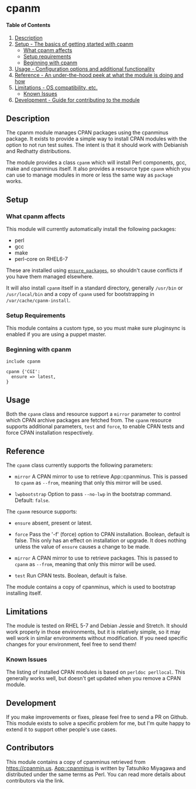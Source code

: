 # cpanm

#### Table of Contents

1. [Description](#description)
1. [Setup - The basics of getting started with cpanm](#setup)
    * [What cpanm affects](#what-cpanm-affects)
    * [Setup requirements](#setup-requirements)
    * [Beginning with cpanm](#beginning-with-cpanm)
1. [Usage - Configuration options and additional functionality](#usage)
1. [Reference - An under-the-hood peek at what the module is doing and how](#reference)
1. [Limitations - OS compatibility, etc.](#limitations)
    * [Known Issues](#known-issues)
1. [Development - Guide for contributing to the module](#development)

## Description

The cpanm module manages CPAN packages using the cpanminus package. It exists
to provide a simple way to install CPAN modules with the option to not run test
suites.  The intent is that it should work with Debianish and Redhatty
distributions.

The module provides a class `cpanm` which will install Perl components, gcc,
make and cpanminus itself. It also provides a resource type `cpanm` which you
can use to manage modules in more or less the same way as `package` works.

## Setup

### What cpanm affects

This module will currently automatically install the following packages:
* perl
* gcc
* make
* perl-core on RHEL6-7

These are installed using
[`ensure_packages`](https://github.com/puppetlabs/puppetlabs-stdlib#ensure_packages),
so shouldn't cause conflicts if you have them managed elsewhere.

It will also install `cpanm` itself in a standard directory, generally
`/usr/bin` or `/usr/local/bin` and a copy of `cpanm` used for bootstrapping in
`/var/cache/cpanm-install`.

### Setup Requirements

This module contains a custom type, so you must make sure pluginsync is enabled
if you are using a puppet master.

### Beginning with cpanm

```
include cpanm

cpanm {'CGI':
  ensure => latest,
}
```

## Usage

Both the `cpanm` class and resource support a `mirror` parameter to control
which CPAN archive packages are fetched from. The `cpanm` resource supports
additional parameters, `test` and `force`, to enable CPAN tests and force CPAN
installation respectively.

## Reference

The `cpanm` class currently supports the following parameters:

* `mirror`
  A CPAN mirror to use to retrieve App::cpanminus. This is passed to
  `cpanm` as `--from`, meaning that only this mirror will be used.

* `lwpbootstrap`
  Option to pass `--no-lwp` in the bootstrap command.  Default: `false`.

The `cpanm` resource supports:

* `ensure`
  absent, present or latest.

* `force`
  Pass the '-f' (force) option to  CPAN installation. Boolean, default is false.
  This only has an effect on installation or upgrade. It does nothing unless
  the value of `ensure` causes a change to be made.

* `mirror`
  A CPAN mirror to use to retrieve packages. This is passed to
  `cpanm` as `--from`, meaning that only this mirror will be used.

* `test`
  Run CPAN tests. Boolean, default is false.

The module contains a copy of cpanminus, which is used to bootstrap installing itself.

## Limitations

The module is tested on RHEL 5-7 and Debian Jessie and Stretch. It should work
properly in those environments, but it is relatively simple, so it may well
work in similar environments without modification. If you need specific changes
for your environment, feel free to send them!

### Known Issues

The listing of installed CPAN modules is based on `perldoc perllocal`. This
generally works well, but doesn't get updated when you remove a CPAN module.

## Development

If you make improvements or fixes, please feel free to send a PR on Github.
This module exists to solve a specific problem for me, but I'm quite happy to
extend it to support other people's use cases.

## Contributors

This module contains a copy of cpanminus retrieved from https://cpanmin.us.
[App::cpanminus](https://metacpan.org/pod/App::cpanminus)
is written by Tatsuhiko Miyagawa and distributed under the same terms as Perl.
You can read more details about contributors via the link.

